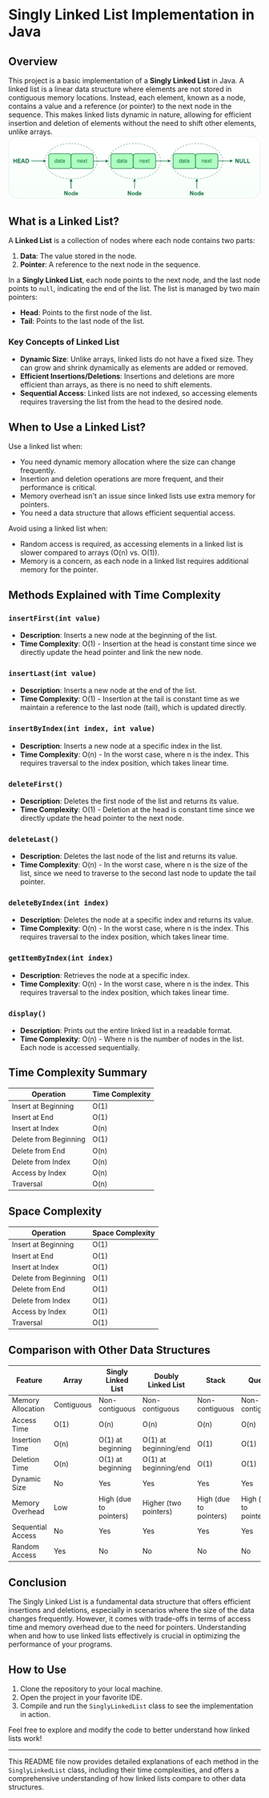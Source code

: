 # Singly Linked List Implementation in Java

## Overview

This project is a basic implementation of a **Singly Linked List** in Java. A linked list is a linear data structure where elements are not stored in contiguous memory locations. Instead, each element, known as a node, contains a value and a reference (or pointer) to the next node in the sequence. This makes linked lists dynamic in nature, allowing for efficient insertion and deletion of elements without the need to shift other elements, unlike arrays.
![alt text](image.png)
## What is a Linked List?

A **Linked List** is a collection of nodes where each node contains two parts:
1. **Data**: The value stored in the node.
2. **Pointer**: A reference to the next node in the sequence.

In a **Singly Linked List**, each node points to the next node, and the last node points to `null`, indicating the end of the list. The list is managed by two main pointers:
- **Head**: Points to the first node of the list.
- **Tail**: Points to the last node of the list.

### Key Concepts of Linked List

- **Dynamic Size**: Unlike arrays, linked lists do not have a fixed size. They can grow and shrink dynamically as elements are added or removed.
- **Efficient Insertions/Deletions**: Insertions and deletions are more efficient than arrays, as there is no need to shift elements.
- **Sequential Access**: Linked lists are not indexed, so accessing elements requires traversing the list from the head to the desired node.

## When to Use a Linked List?

Use a linked list when:
- You need dynamic memory allocation where the size can change frequently.
- Insertion and deletion operations are more frequent, and their performance is critical.
- Memory overhead isn't an issue since linked lists use extra memory for pointers.
- You need a data structure that allows efficient sequential access.

Avoid using a linked list when:
- Random access is required, as accessing elements in a linked list is slower compared to arrays (O(n) vs. O(1)).
- Memory is a concern, as each node in a linked list requires additional memory for the pointer.

## Methods Explained with Time Complexity

### `insertFirst(int value)`
- **Description**: Inserts a new node at the beginning of the list.
- **Time Complexity**: O(1) - Insertion at the head is constant time since we directly update the head pointer and link the new node.

### `insertLast(int value)`
- **Description**: Inserts a new node at the end of the list.
- **Time Complexity**: O(1) - Insertion at the tail is constant time as we maintain a reference to the last node (tail), which is updated directly.

### `insertByIndex(int index, int value)`
- **Description**: Inserts a new node at a specific index in the list.
- **Time Complexity**: O(n) - In the worst case, where n is the index. This requires traversal to the index position, which takes linear time.

### `deleteFirst()`
- **Description**: Deletes the first node of the list and returns its value.
- **Time Complexity**: O(1) - Deletion at the head is constant time since we directly update the head pointer to the next node.

### `deleteLast()`
- **Description**: Deletes the last node of the list and returns its value.
- **Time Complexity**: O(n) - In the worst case, where n is the size of the list, since we need to traverse to the second last node to update the tail pointer.

### `deleteByIndex(int index)`
- **Description**: Deletes the node at a specific index and returns its value.
- **Time Complexity**: O(n) - In the worst case, where n is the index. This requires traversal to the index position, which takes linear time.

### `getItemByIndex(int index)`
- **Description**: Retrieves the node at a specific index.
- **Time Complexity**: O(n) - In the worst case, where n is the index. This requires traversal to the index position, which takes linear time.

### `display()`
- **Description**: Prints out the entire linked list in a readable format.
- **Time Complexity**: O(n) - Where n is the number of nodes in the list. Each node is accessed sequentially.

## Time Complexity Summary

| Operation           | Time Complexity |
|---------------------|-----------------|
| Insert at Beginning | O(1)            |
| Insert at End       | O(1)            |
| Insert at Index     | O(n)            |
| Delete from Beginning | O(1)          |
| Delete from End     | O(n)            |
| Delete from Index   | O(n)            |
| Access by Index     | O(n)            |
| Traversal           | O(n)            |

## Space Complexity

| Operation           | Space Complexity |
|---------------------|------------------|
| Insert at Beginning | O(1)             |
| Insert at End       | O(1)             |
| Insert at Index     | O(1)             |
| Delete from Beginning | O(1)           |
| Delete from End     | O(1)             |
| Delete from Index   | O(1)             |
| Access by Index     | O(1)             |
| Traversal           | O(1)             |

## Comparison with Other Data Structures

| Feature              | Array    | Singly Linked List | Doubly Linked List | Stack   | Queue   |
|----------------------|----------|--------------------|--------------------|---------|---------|
| Memory Allocation    | Contiguous | Non-contiguous    | Non-contiguous    | Non-contiguous | Non-contiguous |
| Access Time          | O(1)     | O(n)               | O(n)               | O(n)    | O(n)    |
| Insertion Time       | O(n)     | O(1) at beginning  | O(1) at beginning/end | O(1)    | O(1)    |
| Deletion Time        | O(n)     | O(1) at beginning  | O(1) at beginning/end | O(1)    | O(1)    |
| Dynamic Size         | No       | Yes                | Yes                | Yes     | Yes     |
| Memory Overhead      | Low      | High (due to pointers) | Higher (two pointers) | High (due to pointers) | High (due to pointers) |
| Sequential Access    | No       | Yes                | Yes                | Yes     | Yes     |
| Random Access        | Yes      | No                 | No                 | No      | No      |

## Conclusion

The Singly Linked List is a fundamental data structure that offers efficient insertions and deletions, especially in scenarios where the size of the data changes frequently. However, it comes with trade-offs in terms of access time and memory overhead due to the need for pointers. Understanding when and how to use linked lists effectively is crucial in optimizing the performance of your programs.

## How to Use

1. Clone the repository to your local machine.
2. Open the project in your favorite IDE.
3. Compile and run the `SinglyLinkedList` class to see the implementation in action.

Feel free to explore and modify the code to better understand how linked lists work!

---

This README file now provides detailed explanations of each method in the `SinglyLinkedList` class, including their time complexities, and offers a comprehensive understanding of how linked lists compare to other data structures.